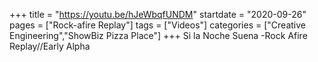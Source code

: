 +++
title = "https://youtu.be/hJeWbqfUNDM"
startdate = "2020-09-26"
pages = ["Rock-afire Replay"]
tags = ["Videos"]
categories = ["Creative Engineering","ShowBiz Pizza Place"]
+++
Si la Noche Suena -Rock Afire Replay//Early Alpha
